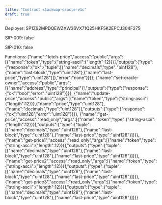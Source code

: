 ```yaml
---
title: "Contract stackwap-oracle-v1c"
draft: true
---
```

Deployer: SP1Z92MPDQEWZXW36VX71Q25HKF5K2EPCJ304F275

SIP-009: false

SIP-010: false

Functions:
{"name":"fetch-price","access":"public","args":[{"name":"token","type":{"string-ascii":{"length":12}}}],"outputs":{"type":{"response":{"ok":{"tuple":[{"name":"decimals","type":"uint128"},{"name":"last-block","type":"uint128"},{"name":"last-price","type":"uint128"}]},"error":"none"}}}}, {"name":"set-oracle-owner","access":"public","args":[{"name":"address","type":"principal"}],"outputs":{"type":{"response":{"ok":"bool","error":"uint128"}}}}, {"name":"update-price","access":"public","args":[{"name":"token","type":{"string-ascii":{"length":12}}},{"name":"price","type":"uint128"},{"name":"decimals","type":"uint128"}],"outputs":{"type":{"response":{"ok":"uint128","error":"uint128"}}}}, {"name":"get-price","access":"read_only","args":[{"name":"token","type":{"string-ascii":{"length":12}}}],"outputs":{"type":{"tuple":[{"name":"decimals","type":"uint128"},{"name":"last-block","type":"uint128"},{"name":"last-price","type":"uint128"}]}}}, {"name":"get-price1","access":"read_only","args":[{"name":"token","type":{"string-ascii":{"length":12}}}],"outputs":{"type":{"tuple":[{"name":"decimals","type":"uint128"},{"name":"last-block","type":"uint128"},{"name":"last-price","type":"uint128"}]}}}, {"name":"get-price2","access":"read_only","args":[{"name":"token","type":{"string-ascii":{"length":12}}}],"outputs":{"type":{"tuple":[{"name":"decimals","type":"uint128"},{"name":"last-block","type":"uint128"},{"name":"last-price","type":"uint128"}]}}}, {"name":"get-price3","access":"read_only","args":[{"name":"token","type":{"string-ascii":{"length":12}}}],"outputs":{"type":{"tuple":[{"name":"decimals","type":"uint128"},{"name":"last-block","type":"uint128"},{"name":"last-price","type":"uint128"}]}}}
